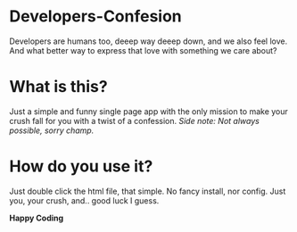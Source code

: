 # Developers-Confesion
Developers are humans too, deeep way deeep down, and we also feel love. And what better way to express that love with something we care about?

# What is this?
Just a simple and funny single page app with the only mission to make your crush fall for you with a twist of a confession. *Side note: Not always possible, sorry champ.*

# How do you use it?
Just double click the html file, that simple. No fancy install, nor config. Just you, your crush, and.. good luck I guess.

**Happy Coding**
